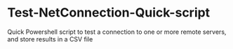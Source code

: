 # Test-NetConnection-Quick-script
Quick Powershell script to test a connection to one or more remote servers, and store results in a CSV file
